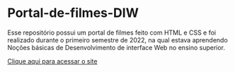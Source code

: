 # Portal-de-filmes-DIW
Esse repositório possui um portal de filmes feito com HTML e CSS e foi realizado durante o primeiro semestre de 2022, na qual estava aprendendo Noções básicas de Desenvolvimento de interface Web no ensino superior.

[Clique aqui para acessar o site](https://arthur7744.github.io/Portal-de-filmes-DIW/)
